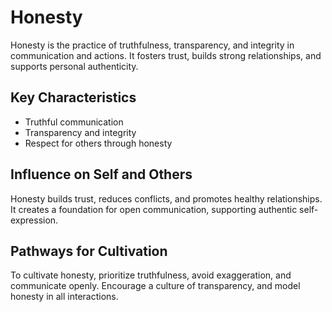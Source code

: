 # Honesty

Honesty is the practice of truthfulness, transparency, and integrity in communication and actions. It fosters trust, builds strong relationships, and supports personal authenticity.

## Key Characteristics

- Truthful communication
- Transparency and integrity
- Respect for others through honesty

## Influence on Self and Others

Honesty builds trust, reduces conflicts, and promotes healthy relationships. It creates a foundation for open communication, supporting authentic self-expression.

## Pathways for Cultivation

To cultivate honesty, prioritize truthfulness, avoid exaggeration, and communicate openly. Encourage a culture of transparency, and model honesty in all interactions.
